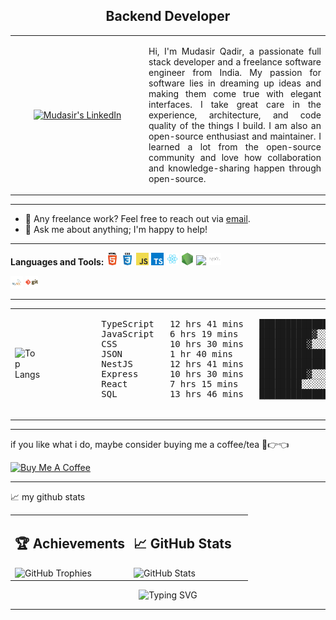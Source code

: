 <h2 align="center">Backend Developer</h2>
<section>
  <table>
    <tbody>
      <tr>
        <td align="center" width="200px">
          <a href="https://www.linkedin.com/in/mudasir-bhat-760402215">
            <img alt="Mudasir's LinkedIn" width="150px" src="https://avatars.githubusercontent.com/u/91400941?v=4" />
          </a>
        </td>
        <td>
          <p align="justify">
            Hi, I'm Mudasir Qadir, a passionate full stack developer and a freelance software engineer from India. My passion for software lies in dreaming up ideas and making them come true with elegant interfaces. I take great care in the experience, architecture, and code quality of the things I build. I am also an open-source enthusiast and maintainer. I learned a lot from the open-source community and love how collaboration and knowledge-sharing happen through open-source.
          </p>
        </td>
      </tr>
    </tbody>
  </table>
</section>

<hr>

- 💼 Any freelance work? Feel free to reach out via [email](mailto:mudasirqadirbhat@gmail.com).
- 💬 Ask me about anything; I'm happy to help!

<hr>

**Languages and Tools:**
<code><img height="20" src="https://raw.githubusercontent.com/github/explore/80688e429a7d4ef2fca1e82350fe8e3517d3494d/topics/html/html.png"></code>
<code><img height="20" src="https://raw.githubusercontent.com/github/explore/80688e429a7d4ef2fca1e82350fe8e3517d3494d/topics/css/css.png"></code>
<code><img height="20" src="https://raw.githubusercontent.com/github/explore/80688e429a7d4ef2fca1e82350fe8e3517d3494d/topics/javascript/javascript.png"></code>
<code><img height="20" src="https://raw.githubusercontent.com/github/explore/80688e429a7d4ef2fca1e82350fe8e3517d3494d/topics/typescript/typescript.png"></code>
<code><img height="20" src="https://raw.githubusercontent.com/github/explore/80688e429a7d4ef2fca1e82350fe8e3517d3494d/topics/react/react.png"></code>
<code><img height="20" src="https://raw.githubusercontent.com/github/explore/80688e429a7d4ef2fca1e82350fe8e3517d3494d/topics/nodejs/nodejs.png"></code>
<code><img height="20" src="https://raw.githubusercontent.com/github/explore/80688e429a7d4ef2fca1e82350fe8e3517d3494d/topics/expressjs/expressjs.png"></code>
<code><img height="20" src="https://raw.githubusercontent.com/github/explore/80688e429a7d4ef2fca1e82350fe8e3517d3494d/topics/nextjs/nextjs.png"></code>
<!--<code><img height="20" src="https://raw.githubusercontent.com/github/explore/80688e429a7d4ef2fca1e82350fe8e3517d3494d/topics/python/python.png"></code>-->
<code><img height="20" src="https://raw.githubusercontent.com/github/explore/80688e429a7d4ef2fca1e82350fe8e3517d3494d/topics/mysql/mysql.png"></code>
<code><img height="20" src="https://raw.githubusercontent.com/github/explore/80688e429a7d4ef2fca1e82350fe8e3517d3494d/topics/git/git.png"></code>

<hr>

<section>
  <table style="width: 100%;">
    <tr>
      <td style="width: 50%;">
        <img src="https://github-readme-stats.vercel.app/api/top-langs/?username=eranees&theme=blue-green" alt="Top Langs" />
      </td>
      <td style="width: 50%;">
        <pre>
          TypeScript   12 hrs 41 mins   ████████████████▓░░░░░░░░   70%
          JavaScript   6 hrs 19 mins    ██████████▓░░░░░░░░░░░░░░   82%
          CSS          10 hrs 30 mins   █████████▓░░░░░░░░░░░░░░░   75%
          JSON         1 hr 40 mins     █████████████▓░░░░░░░░░░░   88%
          NestJS       12 hrs 41 mins   ████████████████▓░░░░░░░░   70%
          Express      10 hrs 30 mins   █████████▓░░░░░░░░░░░░░░░   60%
          React        7 hrs 15 mins    ████████░░░░░░░░░░░░░░░░░   40%
          SQL          13 hrs 46 mins   ██████████████▓░░░░░░░░░░   76%
        </pre>
      </td>
    </tr>
  </table>
</section>

<hr>

if you like what i do, maybe consider buying me a coffee/tea 🥺👉👈

<a href="https://www.buymeacoffee.com/eranees" target="_blank"><img src="https://cdn.buymeacoffee.com/buttons/v2/default-red.png" alt="Buy Me A Coffee" width="150" ></a>

<hr>

📈 my github stats
<!-- <img src="https://github-readme-stats.vercel.app/api?username=eranees&show_icons=true" alt="GitHub Stats"> -->
<section>
  <table style="width: 100%;">
    <tr>
      <td style="width: 50%;">
        <h2>🏆 Achievements</h2>
        <img src="https://github-profile-trophy.vercel.app/?username=mudasirqbhat&theme=darkhub&no-frame=true" alt="GitHub Trophies" />
      </td>
      <td style="width: 50%;">
        <h2>📈 GitHub Stats</h2>
        <img src="https://github-readme-stats.vercel.app/api?username=mudasirqbhat&show_icons=true&theme=radical&hide_border=true" alt="GitHub Stats" />
      </td>
    </tr>
  </table>
</section>

<section>
  <p align="center">
    <img src="https://readme-typing-svg.demolab.com?font=Fira+Code&pause=1000&color=36BCF7&width=500&lines=Passionate+Backend+Engineer;Crafting+Efficient+Solutions;Driven+by+Quality+and+Performance;Lifelong+Learner+in+Tech;Building+Robust+Backend+Systems" alt="Typing SVG">
  </p>
</section>
<hr>
